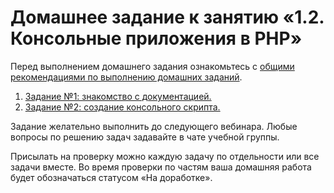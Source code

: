 # Домашнее задание к занятию «1.2. Консольные приложения в PHP»

Перед выполнением домашнего задания ознакомьтесь с [общими рекомендациями по выполнению домашних заданий](../homework.md).

1. [Задание №1: знакомство с документацией.](./exercise-01.md)
1. [Задание №2: создание консольного скрипта.](./exercise-02.md)

Задание желательно выполнить до следующего вебинара. 
Любые вопросы по решению задач задавайте в чате учебной группы.

Присылать на проверку можно каждую задачу по отдельности или все задачи вместе. 
Во время проверки по частям ваша домашняя работа будет обозначаться статусом «На доработке».


